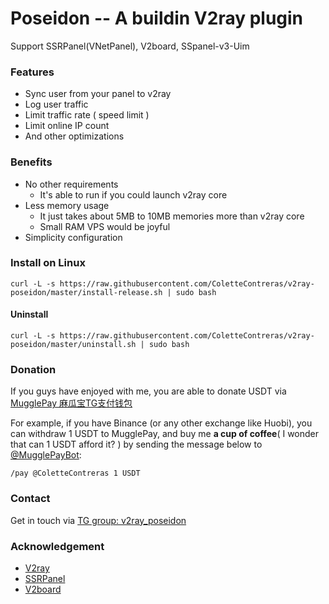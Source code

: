 # Poseidon -- A buildin V2ray plugin

Support SSRPanel(VNetPanel), V2board, SSpanel-v3-Uim

### Features

- Sync user from your panel to v2ray
- Log user traffic
- Limit traffic rate ( speed limit )
- Limit online IP count
- And other optimizations

### Benefits

- No other requirements
  - It's  able to run if you could launch v2ray core
- Less memory usage
  - It just takes about 5MB to 10MB memories more than v2ray core
  - Small RAM VPS would be joyful
- Simplicity configuration


### Install on Linux

```
curl -L -s https://raw.githubusercontent.com/ColetteContreras/v2ray-poseidon/master/install-release.sh | sudo bash
```

#### Uninstall

```
curl -L -s https://raw.githubusercontent.com/ColetteContreras/v2ray-poseidon/master/uninstall.sh | sudo bash
```

### Donation 

If you guys have enjoyed with me, you are able to donate USDT via [MugglePay 麻瓜宝TG支付钱包](https://telegram.me/MugglePayBot?start=8J9V8DCJ "麻瓜宝用户钱包") 

For example, if you have Binance (or any other exchange like Huobi), you can withdraw 1 USDT to MugglePay, and buy me **a cup of coffee**( I wonder that can 1 USDT afford it? ) by sending the message below to [@MugglePayBot](http://t.me/MugglePayBot):

`/pay @ColetteContreras 1 USDT`

### Contact

Get in touch via [TG group: v2ray_poseidon](https://t.me/v2ray_poseidon)

### Acknowledgement

- [V2ray](https://github.com/v2ray/v2ray-core)
- [SSRPanel](https://github.com/ssrpanel/SSRPanel)
- [V2board](https://github.com/v2board/v2board)

